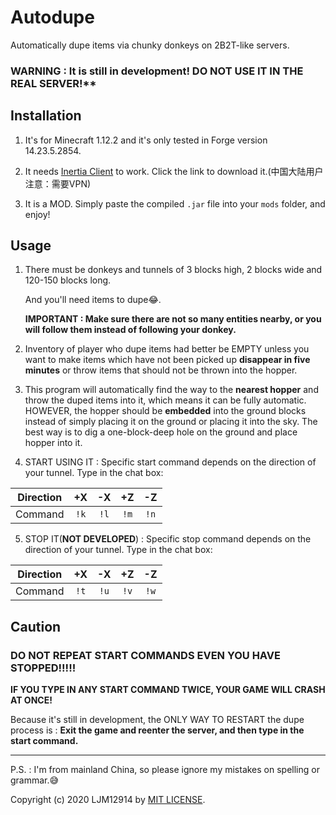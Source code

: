 # Autodupe
Automatically dupe items via chunky donkeys on 2B2T-like servers.

### WARNING : It is still in development! DO NOT USE IT IN THE REAL SERVER!**

## Installation

1. It's for Minecraft 1.12.2 and it's only tested in Forge version 14.23.5.2854.

2. It needs [Inertia Client](https://inertiaclient.com/download%20retriever/DownloadRetriever.php?MinecraftVersion=1.12.2%20forge) to work. Click the link to download it.(中国大陆用户注意：需要VPN)
3. It is a MOD. Simply paste the compiled `.jar` file into your `mods` folder, and enjoy!

## Usage

1. There must be donkeys and tunnels of 3 blocks high, 2 blocks wide and 120-150 blocks long.

   And you'll need items to dupe😂.

   **IMPORTANT : Make sure there are not so many entities nearby, or you will follow them instead of following your donkey.**

2. Inventory of player who dupe items had better be EMPTY unless you want to make items which have not been picked up **disappear in five minutes** or throw items that should not be thrown into the hopper.

3. This program will automatically find the way to the **nearest hopper** and throw the duped items into it, which means it can be fully automatic. HOWEVER, the hopper should be **embedded** into the ground blocks instead of simply placing it on the ground or placing it into the sky. The best way is to dig a one-block-deep hole on the ground and place hopper into it.

4. START USING IT : Specific start command depends on the direction of your tunnel. Type in the chat box:

| Direction |  +X  |  -X  |  +Z  |  -Z  |
| :-------: | :--: | :--: | :--: | :--: |
|  Command  | `!k` | `!l` | `!m` | `!n` |

5. STOP IT(**NOT DEVELOPED**) : Specific stop command depends on the direction of your tunnel. Type in the chat box:

| Direction |  +X  |  -X  |  +Z  |  -Z  |
| :-------: | :--: | :--: | :--: | :--: |
|  Command  | `!t` | `!u` | `!v` | `!w` |

## Caution

### DO NOT REPEAT START COMMANDS EVEN YOU HAVE STOPPED!!!!!

**IF YOU TYPE IN ANY START COMMAND TWICE, YOUR GAME WILL CRASH AT ONCE!**

Because it's still in development, the ONLY WAY TO RESTART the dupe process is : **Exit the game and reenter the server, and then type in the start command.**

---

P.S. : I'm from mainland China, so please ignore my mistakes on spelling or grammar.😅

Copyright (c) 2020 LJM12914 by [MIT LICENSE](https://github.com/ljm12914/autodupe/blob/main/LICENSE).
